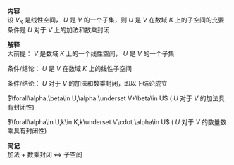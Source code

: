 **内容**    
设 $V_K$ 是线性空间， $U$ 是 $V$ 的一个子集，则 $U$ 是 $V$ 在数域 $K$ 上的子空间的充要条件是 $U$ 对于 $V$ 上的加法和数乘封闭    
    
**解释**    
大前提： $V$ 是数域 $K$ 上的一个线性空间， $U$ 是 $V$ 的一个子集    
    
条件/结论： $U$ 是 $V$ 在数域 $K$ 上的线性子空间    
    
条件/结论： $U$ 对于 $V$ 的加法和数乘封闭，即以下结论成立    
    
 $\forall\alpha,\beta\in U,\alpha    
\underset V+\beta\in U$  ( $U$ 对于 $V$ 的加法具有封闭性)    
    
 $\forall\alpha\in U,k\in K,k\underset V\cdot    
\alpha\in U$  ( $U$ 对于 $V$ 的数量数乘具有封闭性)    
    
**简记**    
加法 $+$ 数乘封闭 $\Leftrightarrow$ 子空间    
